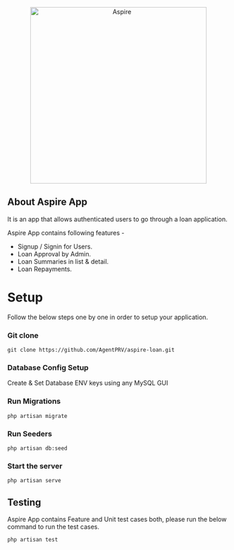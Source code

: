 <p align="center"><img src="https://assets-global.website-files.com/5ed5b60be1889f546024ada0/5ed8a32c8e1f40c8d24bc32b_Aspire%20Logo%402x.webp" width="400" alt="Aspire"></a></p>


## About Aspire App

It is an app that allows authenticated users to go through a loan application.

Aspire App contains following features - 

- Signup / Signin for Users.
- Loan Approval by Admin.
- Loan Summaries in list & detail.
- Loan Repayments.


# Setup


Follow the below steps one by one in order to setup your application.
### Git clone
````
git clone https://github.com/AgentPRV/aspire-loan.git
````

### Database Config Setup
Create & Set Database ENV keys using any MySQL GUI

### Run Migrations
````
php artisan migrate
````

### Run Seeders
````
php artisan db:seed
````

### Start the server
````
php artisan serve
````

## Testing
Aspire App contains Feature and Unit test cases both, please run the below command to run the test cases.

````
php artisan test
````